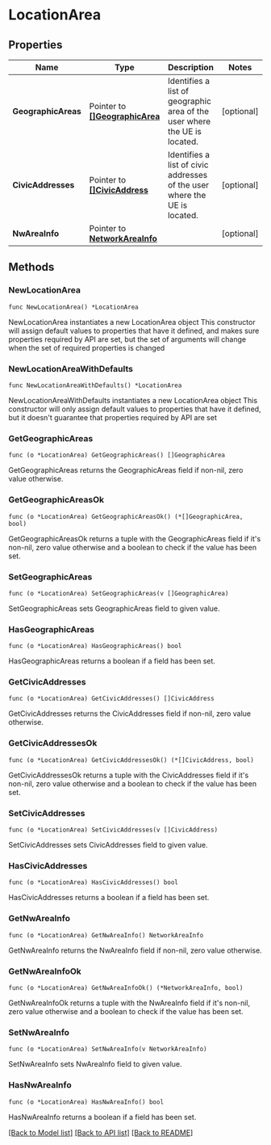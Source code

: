# LocationArea

## Properties

Name | Type | Description | Notes
------------ | ------------- | ------------- | -------------
**GeographicAreas** | Pointer to [**[]GeographicArea**](GeographicArea.md) | Identifies a list of geographic area of the user where the UE is located. | [optional] 
**CivicAddresses** | Pointer to [**[]CivicAddress**](CivicAddress.md) | Identifies a list of civic addresses of the user where the UE is located. | [optional] 
**NwAreaInfo** | Pointer to [**NetworkAreaInfo**](NetworkAreaInfo.md) |  | [optional] 

## Methods

### NewLocationArea

`func NewLocationArea() *LocationArea`

NewLocationArea instantiates a new LocationArea object
This constructor will assign default values to properties that have it defined,
and makes sure properties required by API are set, but the set of arguments
will change when the set of required properties is changed

### NewLocationAreaWithDefaults

`func NewLocationAreaWithDefaults() *LocationArea`

NewLocationAreaWithDefaults instantiates a new LocationArea object
This constructor will only assign default values to properties that have it defined,
but it doesn't guarantee that properties required by API are set

### GetGeographicAreas

`func (o *LocationArea) GetGeographicAreas() []GeographicArea`

GetGeographicAreas returns the GeographicAreas field if non-nil, zero value otherwise.

### GetGeographicAreasOk

`func (o *LocationArea) GetGeographicAreasOk() (*[]GeographicArea, bool)`

GetGeographicAreasOk returns a tuple with the GeographicAreas field if it's non-nil, zero value otherwise
and a boolean to check if the value has been set.

### SetGeographicAreas

`func (o *LocationArea) SetGeographicAreas(v []GeographicArea)`

SetGeographicAreas sets GeographicAreas field to given value.

### HasGeographicAreas

`func (o *LocationArea) HasGeographicAreas() bool`

HasGeographicAreas returns a boolean if a field has been set.

### GetCivicAddresses

`func (o *LocationArea) GetCivicAddresses() []CivicAddress`

GetCivicAddresses returns the CivicAddresses field if non-nil, zero value otherwise.

### GetCivicAddressesOk

`func (o *LocationArea) GetCivicAddressesOk() (*[]CivicAddress, bool)`

GetCivicAddressesOk returns a tuple with the CivicAddresses field if it's non-nil, zero value otherwise
and a boolean to check if the value has been set.

### SetCivicAddresses

`func (o *LocationArea) SetCivicAddresses(v []CivicAddress)`

SetCivicAddresses sets CivicAddresses field to given value.

### HasCivicAddresses

`func (o *LocationArea) HasCivicAddresses() bool`

HasCivicAddresses returns a boolean if a field has been set.

### GetNwAreaInfo

`func (o *LocationArea) GetNwAreaInfo() NetworkAreaInfo`

GetNwAreaInfo returns the NwAreaInfo field if non-nil, zero value otherwise.

### GetNwAreaInfoOk

`func (o *LocationArea) GetNwAreaInfoOk() (*NetworkAreaInfo, bool)`

GetNwAreaInfoOk returns a tuple with the NwAreaInfo field if it's non-nil, zero value otherwise
and a boolean to check if the value has been set.

### SetNwAreaInfo

`func (o *LocationArea) SetNwAreaInfo(v NetworkAreaInfo)`

SetNwAreaInfo sets NwAreaInfo field to given value.

### HasNwAreaInfo

`func (o *LocationArea) HasNwAreaInfo() bool`

HasNwAreaInfo returns a boolean if a field has been set.


[[Back to Model list]](../README.md#documentation-for-models) [[Back to API list]](../README.md#documentation-for-api-endpoints) [[Back to README]](../README.md)


